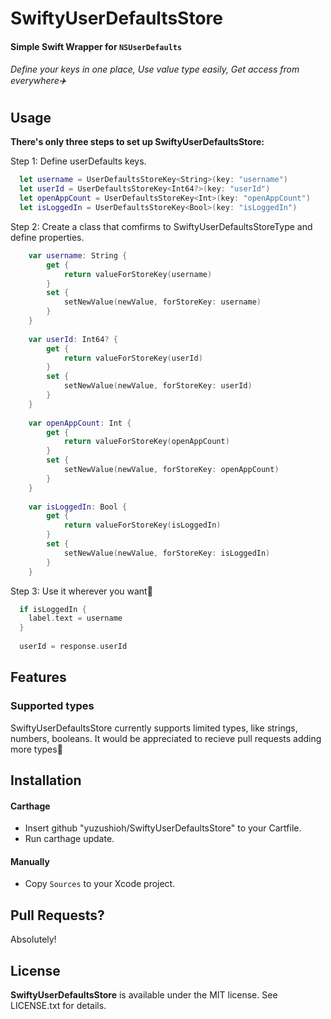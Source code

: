 # SwiftyUserDefaultsStore

#### Simple Swift Wrapper for `NSUserDefaults`
###### Define your keys in one place, Use value type easily, Get access from everywhere✈️

## Usage
**There's only three steps to set up SwiftyUserDefaultsStore:**

Step 1: Define userDefaults keys.

```swift
  let username = UserDefaultsStoreKey<String>(key: "username")
  let userId = UserDefaultsStoreKey<Int64?>(key: "userId")
  let openAppCount = UserDefaultsStoreKey<Int>(key: "openAppCount")
  let isLoggedIn = UserDefaultsStoreKey<Bool>(key: "isLoggedIn")
```

Step 2: Create a class that comfirms to SwiftyUserDefaultsStoreType and define properties.

```swift
    var username: String {
        get {
            return valueForStoreKey(username)
        }
        set {
            setNewValue(newValue, forStoreKey: username)
        }
    }
    
    var userId: Int64? {
        get {
            return valueForStoreKey(userId)
        }
        set {
            setNewValue(newValue, forStoreKey: userId)
        }
    }
    
    var openAppCount: Int {
        get {
            return valueForStoreKey(openAppCount)
        }
        set {
            setNewValue(newValue, forStoreKey: openAppCount)
        }
    }
    
    var isLoggedIn: Bool {
        get {
            return valueForStoreKey(isLoggedIn)
        }
        set {
            setNewValue(newValue, forStoreKey: isLoggedIn)
        }
    }
```

Step 3: Use it wherever you want🎉

```swift
  if isLoggedIn {
    label.text = username
  }
  
  userId = response.userId
```
## Features

### Supported types

SwiftyUserDefaultsStore currently supports limited types, like strings, numbers, booleans.
It would be appreciated to recieve pull requests adding more types🙇

## Installation

#### Carthage

- Insert github "yuzushioh/SwiftyUserDefaultsStore" to your Cartfile.
- Run carthage update.

#### Manually

- Copy `Sources` to your Xcode project.

## Pull Requests?
Absolutely!

## License
__SwiftyUserDefaultsStore__ is available under the MIT license. See LICENSE.txt for details.
